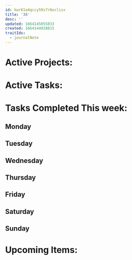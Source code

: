 ```yaml
---
id: kwr61a4qccy59s7r6oclisx
title: '38'
desc: ''
updated: 1664145055833
created: 1664144928815
traitIds:
  - journalNote
---
```


# Active Projects:


# Active Tasks:


# Tasks Completed This week:


## Monday


## Tuesday


## Wednesday


## Thursday


## Friday


## Saturday


## Sunday



# Upcoming Items:



